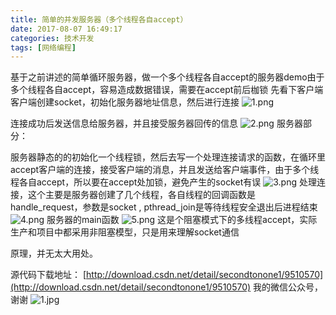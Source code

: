 ```yaml
---
title: 简单的并发服务器（多个线程各自accept）
date: 2017-08-07 16:49:17
categories: 技术开发
tags: [网络编程]
---
```

基于之前讲述的简单循环服务器，做一个多个线程各自accept的服务器demo由于多个线程各自accept，容易造成数据错误，需要在accept前后枷锁
先看下客户端
客户端创建socket，初始化服务器地址信息，然后进行连接
![1.png](1.png)
<!--more-->
连接成功后发送信息给服务器，并且接受服务器回传的信息
![2.png](2.png)
服务器部分：

服务器静态的的初始化一个线程锁，然后去写一个处理连接请求的函数，在循环里accept客户端的连接，接受客户端的消息，并且发送给客户端事件，由于多个线程各自accept，所以要在accept处加锁，避免产生的socket有误
![3.png](3.png)
处理连接，这个主要是服务器创建了几个线程，各自线程的回调函数是handle_request，参数是socket , pthread_join是等待线程安全退出后进程结束
![4.png](4.png)
服务器的main函数
![5.png](5.png)
这是个阻塞模式下的多线程accept，实际生产和项目中都采用非阻塞模型，只是用来理解socket通信

原理，并无太大用处。

源代码下载地址： [http://download.csdn.net/detail/secondtonone1/9510570](http://download.csdn.net/detail/secondtonone1/9510570)
我的微信公众号，谢谢
![1.jpg](1.jpg)